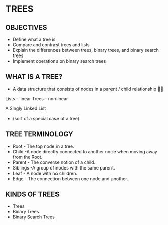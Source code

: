 # TREES

## OBJECTIVES
- Define what a tree is
- Compare and contrast trees and lists
- Explain the differences between trees, binary trees, and binary search trees
- Implement operations on binary search trees

## WHAT IS A TREE?
- A data structure that consists of nodes in a parent / child relationship 👩‍👦

Lists - linear
Trees - nonlinear

A Singly Linked List
- (sort of a special case of a tree)

## TREE TERMINOLOGY
- Root - The top node in a tree.
- Child -A node directly connected to another node when moving away from the Root.
- Parent - The converse notion of a child.
- Siblings -A group of nodes with the same parent.
- Leaf - A node with no children.
- Edge - The connection between one node and another.

## KINDS OF TREES
- Trees
- Binary Trees
- Binary Search Trees
